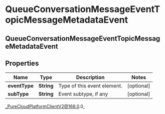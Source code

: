 # QueueConversationMessageEventTopicMessageMetadataEvent

## QueueConversationMessageEventTopicMessageMetadataEvent

## Properties

|Name | Type | Description | Notes|
|------------ | ------------- | ------------- | -------------|
| **eventType** | **String** | Type of this event element. | [optional] |
| **subType** | **String** | Event subtype, if any | [optional] |



_PureCloudPlatformClientV2@168.0.0_
